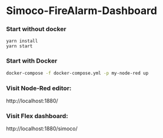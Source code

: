 # Simoco-FireAlarm-Dashboard

### Start without docker

```
yarn install
yarn start
```

### Start with Docker

```sh
docker-compose -f docker-compose.yml -p my-node-red up
```

### Visit Node-Red editor:

http://localhost:1880/

### Visit Flex dashboard:

http://localhost:1880/simoco/
